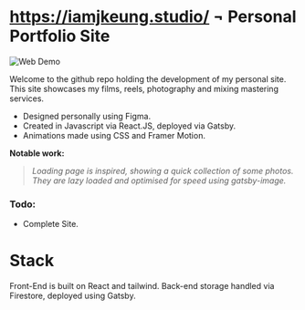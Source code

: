 # https://iamjkeung.studio/ ¬ Personal Portfolio Site

![Web Demo](https://firebasestorage.googleapis.com/v0/b/jkeung2022.appspot.com/o/personal_demo.gif?alt=media&token=25720427-b503-4fab-93fe-4e6904ff0835)

Welcome to the github repo holding the development of my personal site. 
This site showcases my films, reels, photography and mixing mastering services.

 - Designed personally using Figma.
 - Created in Javascript via React.JS, deployed via Gatsby.
 - Animations made using CSS and Framer Motion.

**Notable work:**

> *Loading page is inspired, showing a quick collection of some photos. They are lazy loaded and optimised for speed using gatsby-image.*

### Todo:

 - Complete Site.

# Stack

Front-End is built on React and tailwind.
Back-end storage handled via Firestore, deployed using Gatsby.

